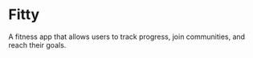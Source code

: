 <h1>Fitty</h1>
A fitness app that allows users to track progress, join communities, and reach their goals.
